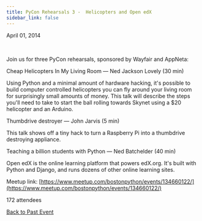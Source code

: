 ```yaml
---
title: PyCon Rehearsals 3 -  Helicopters and Open edX
sidebar_link: false
---
```


April 01, 2014


   

Join us for three PyCon rehearsals, sponsored by Wayfair and AppNeta:

Cheap Helicopters In My Living Room — Ned Jackson Lovely (30 min)

Using Python and a minimal amount of hardware hacking, it's possible to build computer controlled helicopters you can fly around your living room for surprisingly small amounts of money. This talk will describe the steps you'll need to take to start the ball rolling towards Skynet using a $20 helicopter and an Arduino.

Thumbdrive destroyer — John Jarvis (5 min)

This talk shows off a tiny hack to turn a Raspberry Pi into a thumbdrive destroying appliance.

Teaching a billion students with Python — Ned Batchelder (40 min)

Open edX is the online learning platform that powers edX.org. It's built with Python and Django, and runs dozens of other online learning sites.


Meetup link: [https://www.meetup.com/bostonpython/events/134660122/](https://www.meetup.com/bostonpython/events/134660122/)

172 attendees

[Back to Past Event](past-events.md)